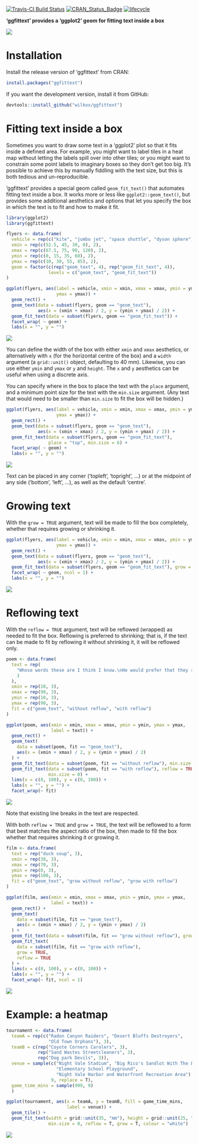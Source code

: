 
[![Travis-CI Build
Status](https://travis-ci.org/wilkox/ggfittext.svg?branch=master)](https://travis-ci.org/wilkox/ggfittext)
[![CRAN\_Status\_Badge](http://www.r-pkg.org/badges/version/ggfittext)](https://cran.r-project.org/package=ggfittext)
[![lifecycle](https://img.shields.io/badge/lifecycle-maturing-blue.svg)](https://www.tidyverse.org/lifecycle/#maturing)

**‘ggfittext’ provides a ‘ggplot2’ geom for fitting text inside a box**

![](man/figures/README-hero-1.png)<!-- -->

# Installation

Install the release version of ‘ggfittext’ from CRAN:

``` r
install.packages("ggfittext")
```

If you want the development version, install it from GitHub:

``` r
devtools::install_github("wilkox/ggfittext")
```

# Fitting text inside a box

Sometimes you want to draw some text in a ‘ggplot2’ plot so that it fits
inside a defined area. For example, you might want to label tiles in a
heat map without letting the labels spill over into other tiles; or you
might want to constrain some point labels to imaginary boxes so they
don’t get too big. It’s possible to achieve this by manually fiddling
with the text size, but this is both tedious and un-reproducible.

‘ggfittext’ provides a special geom called `geom_fit_text()` that
automates fitting text inside a box. It works more or less like
`ggplot2::geom_text()`, but provides some additional aesthetics and
options that let you specify the box in which the text is to fit and how
to make it fit.

``` r
library(ggplot2)
library(ggfittext)

flyers <- data.frame(
  vehicle = rep(c("kite", "jumbo jet", "space shuttle", "dyson sphere"), 2),
  xmin = rep(c(52.5, 45, 30, 0), 2),
  xmax = rep(c(67.5, 75, 90, 120), 2),
  ymin = rep(c(0, 15, 35, 60), 2),
  ymax = rep(c(10, 30, 55, 85), 2),
  geom = factor(c(rep("geom_text", 4), rep("geom_fit_text", 4)),
                levels = c("geom_text", "geom_fit_text"))
)

ggplot(flyers, aes(label = vehicle, xmin = xmin, xmax = xmax, ymin = ymin,
                   ymax = ymax)) + 
  geom_rect() +
  geom_text(data = subset(flyers, geom == "geom_text"),
            aes(x = (xmin + xmax) / 2, y = (ymin + ymax) / 2)) +
  geom_fit_text(data = subset(flyers, geom == "geom_fit_text")) +
  facet_wrap( ~ geom) +
  labs(x = "", y = "")
```

![](man/figures/README-doesnt_fit-1.png)<!-- -->

You can define the width of the box with either `xmin` and `xmax`
aesthetics, or alternatively with `x` (for the horizontal centre of the
box) and a `width` argument (a `grid::unit()` object, defaulting to 40
mm). Likewise, you can use either `ymin` and `ymax` or `y` and `height`.
The `x` and `y` aesthetics can be useful when using a discrete axis.

You can specify where in the box to place the text with the `place`
argument, and a minimum point size for the text with the `min.size`
argument. (Any text that would need to be smaller than `min.size` to fit
the box will be
hidden.)

``` r
ggplot(flyers, aes(label = vehicle, xmin = xmin, xmax = xmax, ymin = ymin,
                   ymax = ymax)) + 
  geom_rect() +
  geom_text(data = subset(flyers, geom == "geom_text"),
            aes(x = (xmin + xmax) / 2, y = (ymin + ymax) / 2)) +
  geom_fit_text(data = subset(flyers, geom == "geom_fit_text"),
                place = "top", min.size = 6) +
  facet_wrap( ~ geom) +
  labs(x = "", y = "")
```

![](man/figures/README-geom_fit_text_2-1.png)<!-- -->

Text can be placed in any corner (‘topleft’, ‘topright’, …) or at the
midpoint of any side (‘bottom’, ‘left’, …), as well as the default
‘centre’.

# Growing text

With the `grow = TRUE` argument, text will be made to fill the box
completely, whether that requires growing or shrinking
it.

``` r
ggplot(flyers, aes(label = vehicle, xmin = xmin, xmax = xmax, ymin = ymin, 
                   ymax = ymax)) +
  geom_rect() +
  geom_text(data = subset(flyers, geom == "geom_text"),
            aes(x = (xmin + xmax) / 2, y = (ymin + ymax) / 2)) +
  geom_fit_text(data = subset(flyers, geom == "geom_fit_text"), grow = T) +
  facet_wrap( ~ geom, ncol = 1) +
  labs(x = "", y = "")
```

![](man/figures/README-geom_fit_text_3-1.png)<!-- -->

# Reflowing text

With the `reflow = TRUE` argument, text will be reflowed (wrapped) as
needed to fit the box. Reflowing is preferred to shrinking; that is, if
the text can be made to fit by reflowing it without shrinking it, it
will be reflowed only.

``` r
poem <- data.frame(
  text = rep(
    "Whose words these are I think I know.\nHe would prefer that they reflow",
    3
  ),
  xmin = rep(10, 3),
  xmax = rep(90, 3),
  ymin = rep(10, 3),
  ymax = rep(90, 3),
  fit = c("geom_text", "without reflow", "with reflow")
)

ggplot(poem, aes(xmin = xmin, xmax = xmax, ymin = ymin, ymax = ymax,
                 label = text)) +
  geom_rect() +
  geom_text(
    data = subset(poem, fit == "geom_text"),
    aes(x = (xmin + xmax) / 2, y = (ymin + ymax) / 2)
  ) +
  geom_fit_text(data = subset(poem, fit == "without reflow"), min.size = 0) +
  geom_fit_text(data = subset(poem, fit == "with reflow"), reflow = TRUE,
                min.size = 0) +
  lims(x = c(0, 100), y = c(0, 100)) +
  labs(x = "", y = "") +
  facet_wrap(~ fit)
```

![](man/figures/README-reflow-1.png)<!-- -->

Note that existing line breaks in the text are respected.

With both `reflow = TRUE` and `grow = TRUE`, the text will be reflowed
to a form that best matches the aspect ratio of the box, then made to
fill the box whether that requires shrinking it or growing it.

``` r
film <- data.frame(
  text = rep("duck soup", 3),
  xmin = rep(30, 3),
  xmax = rep(70, 3),
  ymin = rep(0, 3),
  ymax = rep(100, 3),
  fit = c("geom_text", "grow without reflow", "grow with reflow")
)

ggplot(film, aes(xmin = xmin, xmax = xmax, ymin = ymin, ymax = ymax,
                 label = text)) +
  geom_rect() +
  geom_text(
    data = subset(film, fit == "geom_text"),
    aes(x = (xmin + xmax) / 2, y = (ymin + ymax) / 2)
  ) +
  geom_fit_text(data = subset(film, fit == "grow without reflow"), grow = TRUE) +
  geom_fit_text(
    data = subset(film, fit == "grow with reflow"),
    grow = TRUE,
    reflow = TRUE
  ) +
  lims(x = c(0, 100), y = c(0, 100)) +
  labs(x = "", y = "") +
  facet_wrap(~ fit, ncol = 1)
```

![](man/figures/README-reflow_and_grow-1.png)<!-- -->

# Example: a heatmap

``` r
tournament <- data.frame(
  teamA = rep(c("Radon Canyon Raiders", "Desert Bluffs Destroyers",
                "Old Town Orphans"), 3),
  teamB = c(rep("Coyote Corners Carolers", 3),
            rep("Sand Wastes Streetcleaners", 3),
            rep("Dog park Devils", 3)),
  venue = sample(c("Night Vale Stadium", "Big Rico's Sandlot With The Lot",
                   "Elementary School Playground",
                   "Night Vale Harbor and Waterfront Recreation Area"),
                 9, replace = T),
  game_time_mins = sample(999, 9)
  )

ggplot(tournament, aes(x = teamA, y = teamB, fill = game_time_mins,
                       label = venue)) +
  geom_tile() +
  geom_fit_text(width = grid::unit(35, "mm"), height = grid::unit(25, "mm"), 
                min.size = 0, reflow = T, grow = T, colour = "white")
```

![](man/figures/README-heatmap-1.png)<!-- -->

